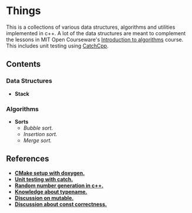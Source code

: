 # Things
This is a collections of various data structures, algorithms and utilities implemented in c++. A lot of the data structures are meant to complement the lessons in MIT Open Courseware's [Introduction to algorithms](https://ocw.mit.edu/courses/electrical-engineering-and-computer-science/6-006-introduction-to-algorithms-fall-2011/) course.
This includes unit testing using [CatchCpp](https://github.com/catchorg/Catch2).

## Contents
### Data Structures
  - **Stack**

### Algorithms
  - **Sorts**
    - *Bubble sort.*
    - *Insertion sort.*
    - *Merge sort.*

## References
  - [**CMake setup with doxygen.**](https://vicrucann.github.io/tutorials/quick-cmake-doxygen/)
  - [**Unit testing with catch.**](https://github.com/catchorg/Catch2/blob/master/docs/assertions.md#top)
  - [**Random number generation in c++.**](https://stackoverflow.com/questions/21516575/fill-a-vector-with-random-numbers-c)
  - [**Knowledge about typename.**](https://stackoverflow.com/questions/610245/where-and-why-do-i-have-to-put-the-template-and-typename-keywords)
  - [**Discussion on mutable.**](https://arne-mertz.de/2017/10/mutable/)
  - [**Discussion about const correctness.**](https://arne-mertz.de/2016/07/const-correctness/)
